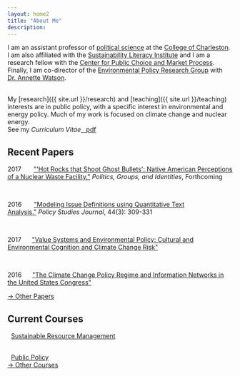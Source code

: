 ```yaml
---
layout: home2
title: "About Me"
description:
---
```


I am an assistant professor of [political science](http://polisci.cofc.edu/) at the [College of Charleston](http://cofc.edu/). I am also affiliated with the [Sustainability Literacy Institute](http://sustain.cofc.edu/sustainability-literacy-institute/index.php) and I am a research fellow with the [Center for Public Choice and Market Process](http://sb.cofc.edu/centers/publicchoice/). Finally, I am co-director of the [Environmental Policy Research Group](http://polisci.cofc.edu/student-research/environmental-policy-research-group/index.php) with [Dr. Annette Watson](http://polisci.cofc.edu/about/faculty-staff-listing/watson-annette.php).  

<br />
My [research]({{ site.url }}/research) and [teaching]({{ site.url }}/teaching) interests are in public policy, with a specific interest in environmental and energy policy. Much of my work is focused on climate change and nuclear energy.

<br />
See my <em>Curriculum Vitae</em><a href="{{ site.url }}/files/nowlinCVshort.pdf" class="badge badge-small">&nbsp;&nbsp;<i class="fa fa-file-pdf-o"></i>&nbsp;pdf</a>


## Recent Papers

<p>2017&nbsp;&nbsp;&nbsp;&nbsp; <i class="fa fa-file"></i>&nbsp;&nbsp;<a href="{{ site.url}}/research/pgi2017.html">"'Hot Rocks that Shoot Ghost Bullets': Native American Perceptions of a Nuclear Waste Facility."</a>&nbsp;<em>Politics, Groups, and Identities</em>,&nbsp;Forthcoming</p>

<br />
<p>2016&nbsp;&nbsp;&nbsp;&nbsp; <i class="fa fa-file"></i>&nbsp;&nbsp;<a href="{{ site.url}}/research/psj2016.html">"Modeling Issue Definitions using Quantitative Text Analysis."</a>&nbsp;<em>Policy Studies Journal</em>,&nbsp;44(3): 309-331</p>

<br />
<p>2017&nbsp;&nbsp;&nbsp;&nbsp;<i class="fa fa-file-o"></i>&nbsp;&nbsp;<a href="{{ site.url}}/research/mpsa2017.html">"Value Systems and Environmental Policy: Cultural and Environmental Cognition and Climate Change Risk"</a></p>

<br />
<p>2016&nbsp;&nbsp;&nbsp;&nbsp;<i class="fa fa-file-o"></i>&nbsp;&nbsp;<a href="{{ site.url}}/research/nowlinMPSA2016.html">"The Climate Change Policy Regime and Information Networks in the United States Congress"</a></p>

<nav class="navbar navbar-right"><a href="{{ site.url }}/research">&rarr; Other Papers</a></nav>

## Current Courses 

<i class="fa fa-mortar-board"></i>&nbsp;&nbsp;<a href="{{ site.url}}/teaching/poli319.html">Sustainable Resource Management</a> 

<br />
<i class="fa fa-mortar-board"></i>&nbsp;&nbsp;<a href="{{ site.url}}/teaching/evss602.html">Public Policy</a>

<nav class="navbar navbar-right"><a href="{{ site.url }}/teaching">&rarr; Other Courses</a></nav>
